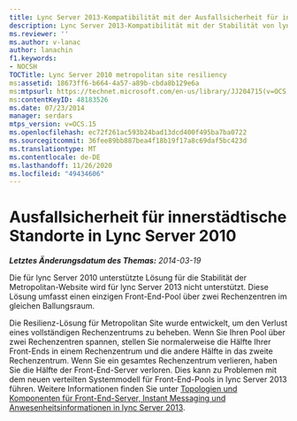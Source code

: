 ```yaml
---
title: Lync Server 2013-Kompatibilität mit der Ausfallsicherheit für innerstädtische Standorte in Lync Server 2010
description: Lync Server 2013-Kompatibilität mit der Stabilität von lync Server 2010 Metropolitan Site.
ms.reviewer: ''
ms.author: v-lanac
author: lanachin
f1.keywords:
- NOCSH
TOCTitle: Lync Server 2010 metropolitan site resiliency
ms:assetid: 18673ff6-b664-4a57-a89b-cbda8b129e6a
ms:mtpsurl: https://technet.microsoft.com/en-us/library/JJ204715(v=OCS.15)
ms:contentKeyID: 48183526
ms.date: 07/23/2014
manager: serdars
mtps_version: v=OCS.15
ms.openlocfilehash: ec72f261ac593b24bad13dcd400f495ba7ba0722
ms.sourcegitcommit: 36fee89bb887bea4f18b19f17a8c69daf5bc423d
ms.translationtype: MT
ms.contentlocale: de-DE
ms.lasthandoff: 11/26/2020
ms.locfileid: "49434606"
---
```

# <a name="lync-server-2010-metropolitan-site-resiliency"></a>Ausfallsicherheit für innerstädtische Standorte in Lync Server 2010

<div data-xmlns="http://www.w3.org/1999/xhtml">

<div class="topic" data-xmlns="http://www.w3.org/1999/xhtml" data-msxsl="urn:schemas-microsoft-com:xslt" data-cs="https://msdn.microsoft.com/">

<div data-asp="https://msdn2.microsoft.com/asp">



</div>

<div id="mainSection">

<div id="mainBody">

<span> </span>

_**Letztes Änderungsdatum des Themas:** 2014-03-19_

Die für lync Server 2010 unterstützte Lösung für die Stabilität der Metropolitan-Website wird für lync Server 2013 nicht unterstützt. Diese Lösung umfasst einen einzigen Front-End-Pool über zwei Rechenzentren im gleichen Ballungsraum.

Die Resilienz-Lösung für Metropolitan Site wurde entwickelt, um den Verlust eines vollständigen Rechenzentrums zu beheben. Wenn Sie Ihren Pool über zwei Rechenzentren spannen, stellen Sie normalerweise die Hälfte Ihrer Front-Ends in einem Rechenzentrum und die andere Hälfte in das zweite Rechenzentrum. Wenn Sie ein gesamtes Rechenzentrum verlieren, haben Sie die Hälfte der Front-End-Server verloren. Dies kann zu Problemen mit dem neuen verteilten Systemmodell für Front-End-Pools in lync Server 2013 führen. Weitere Informationen finden Sie unter [Topologien und Komponenten für Front-End-Server, Instant Messaging und Anwesenheitsinformationen in lync Server 2013](lync-server-2013-topologies-and-components-for-front-end-servers-instant-messaging-and-presence.md).

</div>

<span> </span>

</div>

</div>

</div>

